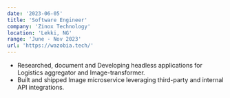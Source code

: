 ```yaml
---
date: '2023-06-05'
title: 'Software Engineer'
company: 'Zinox Technology'
location: 'Lekki, NG'
range: 'June - Nov 2023'
url: 'https://wazobia.tech/'
---
```


- Researched, document and Developing headless applications for Logistics aggregator and Image-transformer.
- Built and shipped Image microservice leveraging third-party and internal API integrations.
